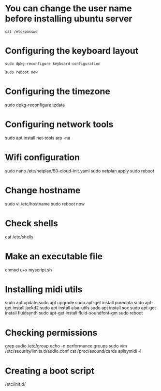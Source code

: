 # You can change the user name before installing ubuntu server
`cat /etc/passwd`

# Configuring the keyboard layout
`sudo dpkg-reconfigure keyboard-configuration` 

`sudo reboot now`

# Configuring the timezone
sudo dpkg-reconfigure tzdata 

# Configuring network tools
sudo apt install net-tools 
arp -na

# Wifi configuration
sudo nano /etc/netplan/50-cloud-init.yaml
sudo netplan apply
sudo reboot 

# Change hostname
sudo vi /etc/hostname 
sudo reboot now

# Check shells
cat /etc/shells

# Make an executable file
chmod  u+x myscript.sh

# Installing midi utils
sudo apt update
sudo apt upgrade 
sudo apt-get install puredata
sudo apt-get install jackd2
sudo apt install alsa-utils
sudo apt install sox
sudo apt-get install fluidsynth
sudo apt-get install fluid-soundfont-gm
sudo reboot

# Checking permissions
grep audio /etc/group
echo -n performance
groups
sudo vim /etc/security/limits.d/audio.conf
cat /proc/asound/cards
aplaymidi -l

# Creating a boot script
/etc/init.d/

